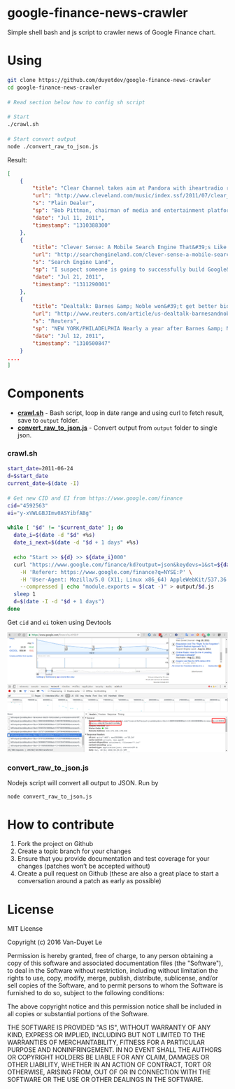 # google-finance-news-crawler
Simple shell bash and js script to crawler news of Google Finance chart. 

# Using 

```sh
git clone https://github.com/duyetdev/google-finance-news-crawler
cd google-finance-news-crawler

# Read section below how to config sh script

# Start 
./crawl.sh

# Start convert output
node ./convert_raw_to_json.js
```

Result:
```json
[
    {
        "title": "Clear Channel takes aim at Pandora with iheartradio revamp",
        "url": "http://www.cleveland.com/music/index.ssf/2011/07/clear_channel_takes_aim_at_pan.html",
        "s": "Plain Dealer",
        "sp": "Bob Pittman, chairman of media and entertainment platforms for Clear Channel Communications Inc., said the success of Pandora Media Inc. proves that people like being able to stream songs according to their personal tastes on mobile devices.",
        "date": "Jul 11, 2011",
        "timestamp": "1310388300"
    },
    {
        "title": "Clever Sense: A Mobile Search Engine That&#39;s Like “Pandora For The Real World”",
        "url": "http://searchengineland.com/clever-sense-a-mobile-search-engine-thats-like-pandora-for-the-real-world-86853",
        "s": "Search Engine Land",
        "sp": "I suspect someone is going to successfully build Google&#39;s “contextual discovery engine” before Google does. The newest company to make a run at what Marissa Mayer was talking about is Clever Sense with its new app “Alfred” (formerly called Seymour).",
        "date": "Jul 21, 2011",
        "timestamp": "1311290001"
    },
    {
        "title": "Dealtalk: Barnes &amp; Noble won&#39;t get better bid than Malone&#39;s",
        "url": "http://www.reuters.com/article/us-dealtalk-barnesandnoble-idUSTRE76B6EN20110712",
        "s": "Reuters",
        "sp": "NEW YORK/PHILADELPHIA Nearly a year after Barnes &amp; Noble Inc (BKS.N) put itself up for sale, the largest U.S. bookstore chain likely will settle for the only firm offer it has received: $1 billion from John Malone&#39;s Liberty Media Corp LINTA.O. Liberty ...",
        "date": "Jul 12, 2011",
        "timestamp": "1310500847"
    }
....
]
```

# Components 

* **[crawl.sh](#crawlsh)** - Bash script, loop in date range and using curl to fetch result, save to `output` folder.
* **[convert_raw_to_json.js](#convert_raw_to_jsonjs)** - Convert output from `output` folder to single json.

### crawl.sh 

```sh
start_date=2011-06-24
d=$start_date
current_date=$(date -I)

# Get new CID and EI from https://www.google.com/finance
cid="4592563"
ei="y-xVWLGBJImv0ASYibfABg"

while [ "$d" != "$current_date" ]; do 
  date_i=$(date -d "$d" +%s) 
  date_i_next=$(date -d "$d + 1 days" +%s) 

  echo "Start >> ${d} >> ${date_i}000"
  curl "https://www.google.com/finance/kd?output=json&keydevs=1&st=${date_i}000&et=${date_i_next}000&recnews=0&cid=${cid}&ei=${ei}" \
  	-H 'Referer: https://www.google.com/finance?q=NYSE:P' \
  	-H 'User-Agent: Mozilla/5.0 (X11; Linux x86_64) AppleWebKit/537.36 (KHTML, like Gecko) Chrome/54.0.2840.59 Safari/537.36' \
  	--compressed | echo "module.exports = $(cat -)" > output/$d.js
  sleep 1
  d=$(date -I -d "$d + 1 days")
done
```

Get `cid` and `ei` token using Devtools

![Devtools](docs/getting_curl_token.png)

### convert_raw_to_json.js

Nodejs script will convert all output to JSON. Run by

```
node convert_raw_to_json.js
```

# How to contribute

1. Fork the project on Github
2. Create a topic branch for your changes
3. Ensure that you provide documentation and test coverage for your changes (patches won’t be accepted without)
4. Create a pull request on Github (these are also a great place to start a conversation around a patch as early as possible)


# License

MIT License

Copyright (c) 2016 Van-Duyet Le

Permission is hereby granted, free of charge, to any person obtaining a copy of this software and associated documentation files (the "Software"), to deal in the Software without restriction, including without limitation the rights to use, copy, modify, merge, publish, distribute, sublicense, and/or sell copies of the Software, and to permit persons to whom the Software is furnished to do so, subject to the following conditions:

The above copyright notice and this permission notice shall be included in all copies or substantial portions of the Software.

THE SOFTWARE IS PROVIDED "AS IS", WITHOUT WARRANTY OF ANY KIND, EXPRESS OR IMPLIED, INCLUDING BUT NOT LIMITED TO THE WARRANTIES OF MERCHANTABILITY, FITNESS FOR A PARTICULAR PURPOSE AND NONINFRINGEMENT. IN NO EVENT SHALL THE AUTHORS OR COPYRIGHT HOLDERS BE LIABLE FOR ANY CLAIM, DAMAGES OR OTHER LIABILITY, WHETHER IN AN ACTION OF CONTRACT, TORT OR OTHERWISE, ARISING FROM, OUT OF OR IN CONNECTION WITH THE SOFTWARE OR THE USE OR OTHER DEALINGS IN THE SOFTWARE.
